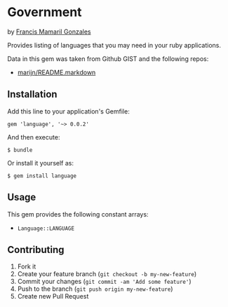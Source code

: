 # Government
by [Francis Mamaril Gonzales](https://github.com/fgonzales1)

Provides listing of languages that you may need in your ruby applications.

Data in this gem was taken from Github GIST and the following repos:

* [marijn/README.markdown](https://gist.github.com/marijn/274449#file-nationalities-yaml)

## Installation

Add this line to your application's Gemfile:

    gem 'language', '~> 0.0.2'

And then execute:

    $ bundle

Or install it yourself as:

    $ gem install language

## Usage

This gem provides the following constant arrays:

* `Language::LANGUAGE`

## Contributing

1. Fork it
2. Create your feature branch (`git checkout -b my-new-feature`)
3. Commit your changes (`git commit -am 'Add some feature'`)
4. Push to the branch (`git push origin my-new-feature`)
5. Create new Pull Request

